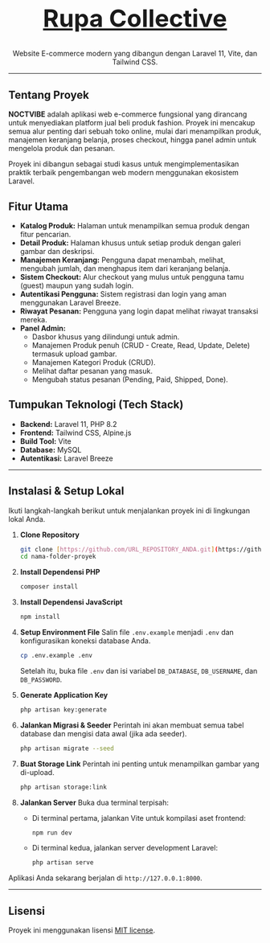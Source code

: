 <p align="center">
  <a href="#" target="_blank">
    <h1 align="center" style="font-size: 3rem; font-weight: bold;">Rupa Collective</h1>
  </a>
</p>

<p align="center">
  Website E-commerce modern yang dibangun dengan Laravel 11, Vite, dan Tailwind CSS.
</p>

---

## Tentang Proyek

**NOCTVIBE** adalah aplikasi web e-commerce fungsional yang dirancang untuk menyediakan platform jual beli produk fashion. Proyek ini mencakup semua alur penting dari sebuah toko online, mulai dari menampilkan produk, manajemen keranjang belanja, proses checkout, hingga panel admin untuk mengelola produk dan pesanan.

Proyek ini dibangun sebagai studi kasus untuk mengimplementasikan praktik terbaik pengembangan web modern menggunakan ekosistem Laravel.

## Fitur Utama

-   **Katalog Produk:** Halaman untuk menampilkan semua produk dengan fitur pencarian.
-   **Detail Produk:** Halaman khusus untuk setiap produk dengan galeri gambar dan deskripsi.
-   **Manajemen Keranjang:** Pengguna dapat menambah, melihat, mengubah jumlah, dan menghapus item dari keranjang belanja.
-   **Sistem Checkout:** Alur checkout yang mulus untuk pengguna tamu (guest) maupun yang sudah login.
-   **Autentikasi Pengguna:** Sistem registrasi dan login yang aman menggunakan Laravel Breeze.
-   **Riwayat Pesanan:** Pengguna yang login dapat melihat riwayat transaksi mereka.
-   **Panel Admin:**
    -   Dasbor khusus yang dilindungi untuk admin.
    -   Manajemen Produk penuh (CRUD - Create, Read, Update, Delete) termasuk upload gambar.
    -   Manajemen Kategori Produk (CRUD).
    -   Melihat daftar pesanan yang masuk.
    -   Mengubah status pesanan (Pending, Paid, Shipped, Done).

## Tumpukan Teknologi (Tech Stack)

-   **Backend:** Laravel 11, PHP 8.2
-   **Frontend:** Tailwind CSS, Alpine.js
-   **Build Tool:** Vite
-   **Database:** MySQL
-   **Autentikasi:** Laravel Breeze

---

## Instalasi & Setup Lokal

Ikuti langkah-langkah berikut untuk menjalankan proyek ini di lingkungan lokal Anda.

1.  **Clone Repository**
    ```bash
    git clone [https://github.com/URL_REPOSITORY_ANDA.git](https://github.com/URL_REPOSITORY_ANDA.git)
    cd nama-folder-proyek
    ```

2.  **Install Dependensi PHP**
    ```bash
    composer install
    ```

3.  **Install Dependensi JavaScript**
    ```bash
    npm install
    ```

4.  **Setup Environment File**
    Salin file `.env.example` menjadi `.env` dan konfigurasikan koneksi database Anda.
    ```bash
    cp .env.example .env
    ```
    Setelah itu, buka file `.env` dan isi variabel `DB_DATABASE`, `DB_USERNAME`, dan `DB_PASSWORD`.

5.  **Generate Application Key**
    ```bash
    php artisan key:generate
    ```

6.  **Jalankan Migrasi & Seeder**
    Perintah ini akan membuat semua tabel database dan mengisi data awal (jika ada seeder).
    ```bash
    php artisan migrate --seed
    ```

7.  **Buat Storage Link**
    Perintah ini penting untuk menampilkan gambar yang di-upload.
    ```bash
    php artisan storage:link
    ```

8.  **Jalankan Server**
    Buka dua terminal terpisah:
    -   Di terminal pertama, jalankan Vite untuk kompilasi aset frontend:
        ```bash
        npm run dev
        ```
    -   Di terminal kedua, jalankan server development Laravel:
        ```bash
        php artisan serve
        ```

Aplikasi Anda sekarang berjalan di `http://127.0.0.1:8000`.

---

## Lisensi

Proyek ini menggunakan lisensi [MIT license](https://opensource.org/licenses/MIT).
